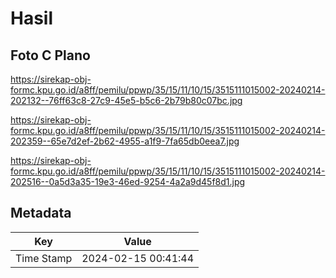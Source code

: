 # Hasil

## Foto C Plano

https://sirekap-obj-formc.kpu.go.id/a8ff/pemilu/ppwp/35/15/11/10/15/3515111015002-20240214-202132--76ff63c8-27c9-45e5-b5c6-2b79b80c07bc.jpg

https://sirekap-obj-formc.kpu.go.id/a8ff/pemilu/ppwp/35/15/11/10/15/3515111015002-20240214-202359--65e7d2ef-2b62-4955-a1f9-7fa65db0eea7.jpg

https://sirekap-obj-formc.kpu.go.id/a8ff/pemilu/ppwp/35/15/11/10/15/3515111015002-20240214-202516--0a5d3a35-19e3-46ed-9254-4a2a9d45f8d1.jpg


## Metadata

| Key        | Value               |
| ---------- | ------------------- |
| Time Stamp | 2024-02-15 00:41:44 |



